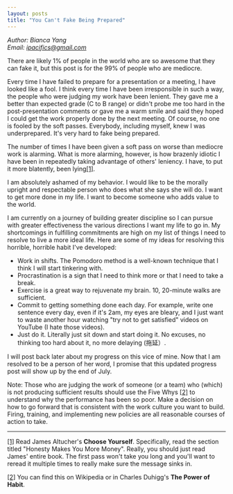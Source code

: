 ```yaml
---
layout: posts
title: "You Can't Fake Being Prepared"
---
```

*Author: Bianca Yang*<br>
*Email: ipacifics@gmail.com*<br>

There are likely 1% of people in the world who are so awesome that they can
fake it, but this post is for the 99% of people who are mediocre.

Every time I have failed to prepare for a presentation or a meeting, I have
looked like a fool. I think every time I have been irresponsible in such a
way, the people who were judging my work have been lenient. They gave me
a better than expected grade (C to B range) or didn't probe me too hard in the
post-presentation comments or gave me a warm smile and said they hoped I could
get the work properly done by the next meeting. Of course, no one is fooled
by the soft passes. Everybody, including myself, knew I was underprepared.
It's very hard to fake being prepared.

The number of times I have been given a soft pass on worse than mediocre work
is alarming. What is more alarming, however, is how brazenly idiotic I have
been in repeatedly taking advantage of others' leniency. I have, to put it
more blatently, been lying[[1]](#1d)<a name="1u"></a>.

I am absolutely ashamed of my behavior. I would like to be the morally upright
and respectable person who does what she says she will do. I want to get more
done in my life. I want to become someone who adds value to the world.

I am currently on a journey of building greater discipline so I can pursue
with greater effectiveness the various directions I want my life to go in.
My shortcomings in fulfilling commitments are high on my list of things I need
to resolve to live a more ideal life. Here are some of my ideas for resolving
this horrible, horrible habit I've developed:
* Work in shifts. The Pomodoro method is a well-known technique that I think
I will start tinkering with.
* Procrastination is a sign that I need to think more or that I need to take
a break.
* Exercise is a great way to rejuvenate my brain. 10, 20-minute walks are
sufficient.
* Commit to getting something done each day. For example, write one sentence
every day, even if it's 2am, my eyes are bleary, and I just want to waste
another hour watching "try not to get satisfied" videos on YouTube
(I hate those videos).
* Just do it. Literally just sit down and start doing it. No excuses, no
thinking too hard about it, no more delaying (拖延）.

I will post back later about my progress on this vice of mine. Now that I am
resolved to be a person of her word, I promise that this updated progress
post will show up by the end of July.


Note: Those who are judging the work of someone (or a team) who (which) is not
producing sufficient results should use the Five Whys [[2]](#2d)<a name="2u"></a> to understand why
the performance has been so poor. Make a decision on how to go forward that
is consistent with the work culture you want to build. Firing, training,
and implementing new policies are all reasonable courses of action to take.


___
[[1]](#1u)<a name="1d"></a> Read James Altucher's __Choose Yourself__. Specifically,
read the section titled "Honesty Makes You More Money". Really, you should
just read James' entire book. The first pass won't take you long and you'll
want to reread it multiple times to really make sure the message sinks in.

[[2]](#2u)<a name="2d"></a> You can find this on Wikipedia or in Charles Duhigg's
__The Power of Habit__.
